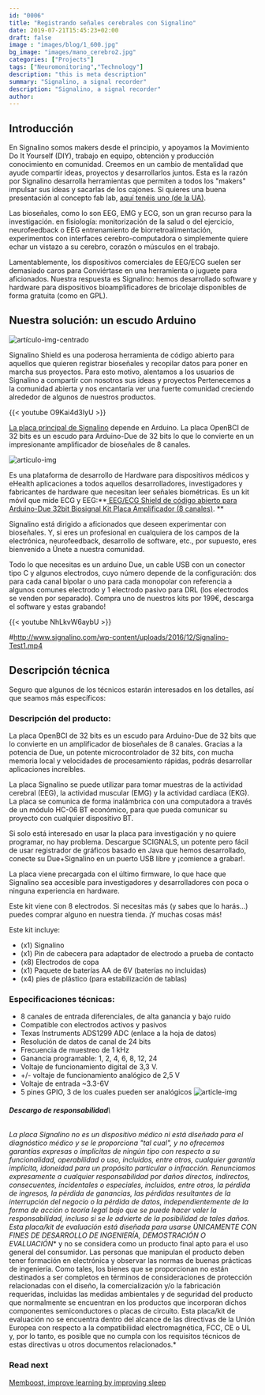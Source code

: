 ```yaml
---
id: "0006"
title: "Registrando señales cerebrales con Signalino"
date: 2019-07-21T15:45:23+02:00
draft: false
image : "images/blog/1_600.jpg"
bg_image: "images/mano_cerebro2.jpg"
categories: ["Projects"]
tags: ["Neuromonitoring","Technology"]
description: "this is meta description"
summary: "Signalino, a signal recorder"
description: "Signalino, a signal recorder"
author:
---
```


## Introducción

En Signalino somos makers desde el principio, y apoyamos la
Movimiento Do It Yourself (DIY), trabajo en equipo, obtención y producción
conocimiento en comunidad. Creemos en un cambio de mentalidad que ayude
compartir ideas, proyectos y desarrollarlos juntos. Esta es la razón por
Signalino desarrolla herramientas que permiten a todos los "makers" impulsar sus
ideas y sacarlas de los cajones. Si quieres una buena presentación
al concepto fab lab, [aquí tenéis uno (de la UA)](http://fablab.ua.es/que-es-fab-lab/).


Las bioseñales, como lo son EEG, EMG y ECG, son un gran recurso para la investigación.
en fisiología: monitorización de la salud o del ejercicio, neurofeedback o EEG
entrenamiento de biorretroalimentación, experimentos con interfaces cerebro-computadora o
simplemente quiere echar un vistazo a su cerebro, corazón o músculos en el trabajo.

Lamentablemente, los dispositivos comerciales de EEG/ECG suelen ser demasiado caros para
Conviértase en una herramienta o juguete para aficionados. Nuestra respuesta es Signalino: hemos desarrollado software y hardware para
dispositivos bioamplificadores de bricolaje disponibles de forma gratuita (como en GPL).


## Nuestra solución: un escudo Arduino

![artículo-img-centrado](/img/blog/0001/EEG2_600.png)

Signalino Shield es una poderosa herramienta de código abierto para aquellos que quieren
registrar bioseñales y recopilar datos para poner en marcha sus proyectos. Para esto
motivo, alentamos a los usuarios de Signalino a compartir con nosotros sus ideas y
proyectos Pertenecemos a la comunidad abierta y nos encantaría ver una fuerte
comunidad creciendo alrededor de algunos de nuestros productos.

{{< youtube O9Kai4d3IyU >}}

[La placa principal de Signalino](http://www.signalino.com/products) depende
en Arduino. La placa OpenBCI de 32 bits es un escudo para Arduino-Due de 32 bits
lo que lo convierte en un impresionante amplificador de bioseñales de 8 canales.

![articulo-img](/images/blog/signalino_prototipo_600.jpg)

Es una plataforma de desarrollo de Hardware para dispositivos médicos y eHealth
aplicaciones a todos aquellos desarrolladores, investigadores y fabricantes de hardware
que necesitan leer señales biométricas. Es un kit móvil que mide ECG
y EEG:**[ EEG/ECG Shield de código abierto para Arduino-Due 32bit Biosignal
Kit Placa Amplificador (8 canales)](http://www.signalino.com/tienda/). **

Signalino está dirigido a aficionados que deseen experimentar con
bioseñales. Y, si eres un profesional en cualquiera de los campos de la electrónica,
neurofeedback, desarrollo de software, etc., por supuesto, eres bienvenido a
Únete a nuestra comunidad.

Todo lo que necesitas es un arduino Due, un cable USB con un conector tipo C y
algunos electrodos, cuyo número depende de la configuración: dos para cada
canal bipolar o uno para cada monopolar con referencia a algunos comunes
electrodo y 1 electrodo pasivo para DRL (los electrodos se venden
por separado). Compra uno de nuestros kits por 199€, descarga el software y
estas grabando!

{{< youtube NhLkvW6aybU >}}


#<http://www.signalino.com/wp-content/uploads/2016/12/Signalino-Test1.mp4>

<!---
%<div class="youtube-container">
%            <iframe src="http://www.signalino.com/wp-content/uploads/2016/12/Signalino-Test1.mp4" frameborder="0" allowfullscreen></iframe>
%          </div>
-->
## Descripción técnica

Seguro que algunos de los técnicos estarán interesados ​​en los detalles, así que seamos más específicos:

### Descripción del producto:

La placa OpenBCI de 32 bits es un escudo para Arduino-Due de 32 bits que lo convierte en un amplificador de bioseñales de 8 canales. Gracias a la potencia de Due, un potente microcontrolador de 32 bits, con mucha memoria local y velocidades de procesamiento rápidas, podrás desarrollar aplicaciones increíbles.

La placa Signalino se puede utilizar para tomar muestras de la actividad cerebral (EEG), la actividad muscular (EMG) y la actividad cardíaca (EKG). La placa se comunica de forma inalámbrica con una computadora a través de un módulo HC-06 BT económico, para que pueda comunicar su proyecto con cualquier dispositivo BT.

Si solo está interesado en usar la placa para investigación y no quiere programar, no hay problema. Descargue SCIGNALS, un potente pero fácil de usar registrador de gráficos basado en Java que hemos desarrollado, conecte su Due+Signalino en un puerto USB libre y ¡comience a grabar!.

La placa viene precargada con el último firmware, lo que hace que Signalino sea accesible para investigadores y desarrolladores con poca o ninguna experiencia en hardware.

Este kit viene con 8 electrodos. Si necesitas más (y sabes que lo harás...) puedes comprar alguno en nuestra tienda. ¡Y muchas cosas más!

Este kit incluye:
- (x1) Signalino
- (x1) Pin de cabecera para adaptador de electrodo a prueba de contacto
- (x8) Electrodos de copa
- (x1) Paquete de baterías AA de 6V (baterías no incluidas)
- (x4) pies de plástico (para estabilización de tablas)

### Especificaciones técnicas:

 - 8 canales de entrada diferenciales, de alta ganancia y bajo ruido
 - Compatible con electrodos activos y pasivos
 - Texas Instruments ADS1299 ADC (enlace a la hoja de datos)
 - Resolución de datos de canal de 24 bits
 - Frecuencia de muestreo de 1 kHz
 - Ganancia programable: 1, 2, 4, 6, 8, 12, 24
 - Voltaje de funcionamiento digital de 3,3 V.
 - +/- voltaje de funcionamiento analógico de 2,5 V
 - Voltaje de entrada ~3.3-6V
 - 5 pines GPIO, 3 de los cuales pueden ser analógicos
![article-img](/img/blog/0001/signalino_prototipo_600.jpg)


###### ***Descargo de responsabilidad***\
*La placa Signalino no es un dispositivo médico ni está diseñada para el diagnóstico médico y se le proporciona "tal cual", y no ofrecemos garantías expresas o implícitas de ningún tipo con respecto a su funcionalidad, operabilidad o uso, incluidos, entre otros, cualquier garantía implícita, idoneidad para un propósito particular o infracción. Renunciamos expresamente a cualquier responsabilidad por daños directos, indirectos, consecuentes, incidentales o especiales, incluidos, entre otros, la pérdida de ingresos, la pérdida de ganancias, las pérdidas resultantes de la interrupción del negocio o la pérdida de datos, independientemente de la forma de acción o teoría legal bajo que se puede hacer valer la responsabilidad, incluso si se le advierte de la posibilidad de tales daños. Esta placa/kit de evaluación está diseñada para usarse ÚNICAMENTE CON FINES DE DESARROLLO DE INGENIERÍA, DEMOSTRACIÓN O EVALUACIÓN** y no se considera como un producto final apto para el uso general del consumidor. Las personas que manipulan el producto deben tener formación en electrónica y observar las normas de buenas prácticas de ingeniería. Como tales, los bienes que se proporcionan no están destinados a ser completos en términos de consideraciones de protección relacionadas con el diseño, la comercialización y/o la fabricación requeridas, incluidas las medidas ambientales y de seguridad del producto que normalmente se encuentran en los productos que incorporan dichos componentes semiconductores o placas de circuito. Esta placa/kit de evaluación no se encuentra dentro del alcance de las directivas de la Unión Europea con respecto a la compatibilidad electromagnética, FCC, CE o UL y, por lo tanto, es posible que no cumpla con los requisitos técnicos de estas directivas u otros documentos relacionados.*

### Read next
[Memboost, improve learning by improving sleep](/blog/enhancing-memory-memboost/)
